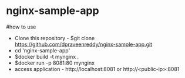 # nginx-sample-app

#how to use
* Clone this repository - $git clone https://github.com/dpraveenreddy/nginx-sample-app.git
* cd 'nginx-sample-app'
* $docker build -t mynginx .
* $docker run -p 8081:80 mynginx
* access application - http://localhost:8081 or http://\<public-ip\>:8081
